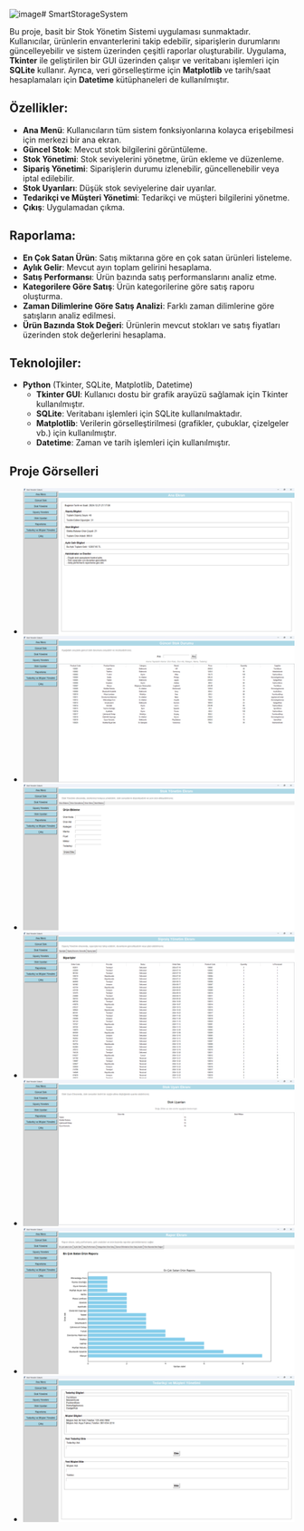 ![image](https://github.com/user-attachments/assets/10bb5579-b4d5-42e4-b018-c0172e7eb785)# SmartStorageSystem

Bu proje, basit bir Stok Yönetim Sistemi uygulaması sunmaktadır. Kullanıcılar, ürünlerin envanterlerini takip edebilir, siparişlerin durumlarını güncelleyebilir ve sistem üzerinden çeşitli raporlar oluşturabilir. Uygulama, **Tkinter** ile geliştirilen bir GUI üzerinden çalışır ve veritabanı işlemleri için **SQLite** kullanır. Ayrıca, veri görselleştirme için **Matplotlib** ve tarih/saat hesaplamaları için **Datetime** kütüphaneleri de kullanılmıştır.

## Özellikler:

- **Ana Menü**: Kullanıcıların tüm sistem fonksiyonlarına kolayca erişebilmesi için merkezi bir ana ekran.
- **Güncel Stok**: Mevcut stok bilgilerini görüntüleme.
- **Stok Yönetimi**: Stok seviyelerini yönetme, ürün ekleme ve düzenleme.
- **Sipariş Yönetimi**: Siparişlerin durumu izlenebilir, güncellenebilir veya iptal edilebilir.
- **Stok Uyarıları**: Düşük stok seviyelerine dair uyarılar.
- **Tedarikçi ve Müşteri Yönetimi**: Tedarikçi ve müşteri bilgilerini yönetme.
- **Çıkış**: Uygulamadan çıkma.
## Raporlama:
- **En Çok Satan Ürün**: Satış miktarına göre en çok satan ürünleri listeleme.
- **Aylık Gelir**: Mevcut ayın toplam gelirini hesaplama.
- **Satış Performansı**: Ürün bazında satış performanslarını analiz etme.
- **Kategorilere Göre Satış**: Ürün kategorilerine göre satış raporu oluşturma.
- **Zaman Dilimlerine Göre Satış Analizi**: Farklı zaman dilimlerine göre satışların analiz edilmesi.
- **Ürün Bazında Stok Değeri**: Ürünlerin mevcut stokları ve satış fiyatları üzerinden stok değerlerini hesaplama.

## Teknolojiler:

- **Python** (Tkinter, SQLite, Matplotlib, Datetime)
  - **Tkinter GUI**: Kullanıcı dostu bir grafik arayüzü sağlamak için Tkinter kullanılmıştır.
  - **SQLite**: Veritabanı işlemleri için SQLite kullanılmaktadır.
  - **Matplotlib**: Verilerin görselleştirilmesi (grafikler, çubuklar, çizelgeler vb.) için kullanılmıştır.
  - **Datetime**: Zaman ve tarih işlemleri için kullanılmıştır.

## Proje Görselleri

- ![Resim 1](https://github.com/olcaykoyuturk/SmartStorageSystem/blob/main/image/1.png?raw=true)
- ![Resim 2](https://github.com/olcaykoyuturk/SmartStorageSystem/blob/main/image/2.png?raw=true)
- ![Resim 3](https://github.com/olcaykoyuturk/SmartStorageSystem/blob/main/image/3.png?raw=true)
- ![Resim 4](https://github.com/olcaykoyuturk/StockManagementSystem/blob/main/image/4-1.png?raw=true)
- ![Resim 5](https://github.com/olcaykoyuturk/SmartStorageSystem/blob/main/image/5.png?raw=true)
- ![Resim 6](https://github.com/olcaykoyuturk/SmartStorageSystem/blob/main/image/6.png?raw=true)
- ![Resim 7](https://github.com/olcaykoyuturk/SmartStorageSystem/blob/main/image/7.png?raw=true)
